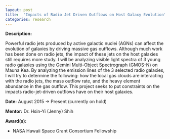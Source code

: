 ```yaml
---
layout: post
title:  "Impacts of Radio Jet Driven Outflows on Host Galaxy Evolution"
categories: research
---
```


**Description:**

Powerful radio jets produced by active galactic nuclei (AGNs) can affect the evolution of galaxies by driving massive gas outflows. Although much work has been done on radio jets, the impact of these jets on the host galaxies still requires more study. I will be analyzing visible light spectra of 3 young radio galaxies using the Gemini Multi-Object Spectrograph (GMOS-N) on Mauna Kea. By analyzing the emission lines of the 3 selected radio galaxies, I will try to determine the following: how the local gas clouds are interacting with the radio jets, the mass outflow rate, and the heavy element abundance in the gas outflow. This project seeks to put constraints on the impacts radio-jet-driven outflows have on their host galaxies.


**Date:** August 2015 → Present (currently on hold)

**Mentor:** Dr. Hsin-Yi (Jenny) Shih

**Award(s):**

- NASA Hawaii Space Grant Consortium Fellowship
